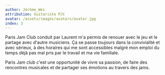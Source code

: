 ```yaml
---
author: Jérôme_Wei
attribution: Guitariste PJC
avatar: /assets/images/avatars/avatar.jpg
index: 3
---
```

Paris Jam Club conduit par Laurent m'a permis de renouer avec le jeu et le partage avec d'autre musiciens. Ça se passe toujours dans la convivialité et avec sérieux, à des horaires qui me sont accessibles malgré mon emploi du temps déjà pas mal pris par le travail et ma vie familiale.

Paris Jam club c'est une opportunité de vivre sa passion, de faire des rencontres musicales et de partager ses émotions au travers des jams.
